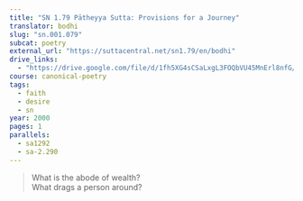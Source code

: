 ```yaml
---
title: "SN 1.79 Pātheyya Sutta: Provisions for a Journey"
translator: bodhi
slug: "sn.001.079"
subcat: poetry
external_url: "https://suttacentral.net/sn1.79/en/bodhi"
drive_links:
  - "https://drive.google.com/file/d/1fh5XG4sCSaLxgL3FOQbVU45MnErl8nfG/view?usp=drivesdk"
course: canonical-poetry
tags:
  - faith
  - desire
  - sn
year: 2000
pages: 1
parallels:
  - sa1292
  - sa-2.290
---
```


> What is the abode of wealth?  
What drags a person around?

<!---->
